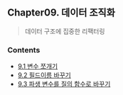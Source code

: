 ## Chapter09. 데이터 조직화
> 데이터 구조에 집중한 리팩터링

### Contents
- [9.1 변수 쪼개기](./9.01_변수쪼개기/README.md)
- [9.2 필드이름 바꾸기](./9.02_필드이름바꾸기/README.md)
- [9.3 파생 변수를 질의 함수로 바꾸기](./9.03_파생변수를질의함수로바꾸기/README.md)